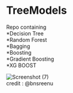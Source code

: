 # TreeModels
Repo containing  
*Decision Tree  
*Random Forest  
*Bagging  
*Boosting  
*Gradient Boosting  
*XG BOOST  

![Screenshot (7)](https://user-images.githubusercontent.com/65707153/116645121-bf9d2b80-a992-11eb-96e4-5e18a1a8d54e.png)  
credit : @bnsreenu
